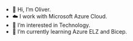 - 👋 Hi, I’m Oliver.
- ☁️ I work with Microsoft Azure Cloud.
- 👀 I’m interested in Technology.
- 🌱 I’m currently learning Azure ELZ and Bicep.

<!---
oliverlabs/oliverlabs is a ✨ special ✨ repository because its `README.md` (this file) appears on your GitHub profile.
You can click the Preview link to take a look at your changes.
--->
